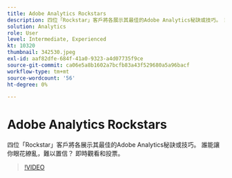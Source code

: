 ```yaml
---
title: Adobe Analytics Rockstars
description: 四位「Rockstar」客戶將各展示其最佳的Adobe Analytics秘訣或技巧。 誰能讓你眼花繚亂，難以置信？ 即時觀看和投票。
solution: Analytics
role: User
level: Intermediate, Experienced
kt: 10320
thumbnail: 342530.jpeg
exl-id: aaf82dfe-684f-41a0-9323-a4d07735f9ce
source-git-commit: ca06e5a8b1602a7bcfb83a43f529680a5a96bacf
workflow-type: tm+mt
source-wordcount: '56'
ht-degree: 0%

---
```


# Adobe Analytics Rockstars

四位「Rockstar」客戶將各展示其最佳的Adobe Analytics秘訣或技巧。 誰能讓你眼花繚亂，難以置信？ 即時觀看和投票。

>[!VIDEO](https://video.tv.adobe.com/v/342530/?quality=12&learn=on)
